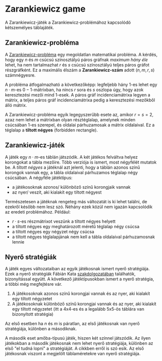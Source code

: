 # Zarankiewicz game

A Zarankiewicz-játék a Zarankiewicz-problémához kapcsolódó kétszemélyes táblajáték.

## Zarankiewicz-probléma

A [Zarankiewicz-probléma](https://en.wikipedia.org/wiki/Zarankiewicz_problem) egy megoldatlan matematikai probléma. A kérdés, hogy egy $n$ és $m$ csúcsú színosztályú páros gráfnak *maximum hány éle* lehet, ha nem tartalmazhat $r$ és $s$ csúcsú színosztályú teljes páros gráfot részgráfként. Ez a maximális élszám a **Zarankiewicz-szám** adott ($n, m, r, s$) számnégyesre.

A probléma átfogalmazható a következőképp: legfeljebb hány $1$-es lehet egy $n\cdot m$-es $0-1$-mátrixban, ha nincs $r$ sora és $s$ oszlopa úgy, hogy azok keresztezési mezői mind $1$-esek. A páros gráf incidenciamátrixa legyen a mátrix, a teljes páros gráf incidenciamátrixa pedig a keresztezési mezőkből álló mátrix.

A Zarankiewicz-probléma egyik legegyszerűbb esete az, amikor $r=s=2$, azaz nem lehet a mátrixban olyan résztéglalap, amelynek minden csúcsában $1$-es szerepel, és oldalai párhuzamosak a mátrix oldalaival. Ez a téglalap a **tiltott négyes** (forbidden rectangle).


## Zarankiewicz-játék

A játék egy $n\cdot m$-es táblán játszódik. A két játékos felváltva helyez korongokat a tábla mezőire. Több verziója is ismert, most négyfélét mutatok be. A *tiltott négyes* a játéknál azt jelenti, hogy a táblán azonos színű korongok vannak egy, a tábla oldalaival párhuzamos téglalap négy csúcsában. A négyféle játéktípus:

- a játékosoknak azonos/ különböző színű korongjaik vannak
- az nyer/ veszít, aki kialakít egy tiltott négyest

Természetesen a játéknak rengeteg más változatát is ki lehet találni, de ezekről később nem lesz szó. Néhány ezek közül nem igazán kapcsolódik az eredeti problémához. Például:

- $r\cdot s$-es részmátrixot veszünk a tiltott négyes helyett
- a tiltott négyes egy meghatározott méretű téglalap négy csúcsa
- a tiltott négyes egy négyzet négy csúcsa
- a tiltott négyes téglalapjának nem kell a tábla oldalaival párhuzamosnak lennie


## Nyerő stratégiák

A játék egyes változataiban az egyik játékosnak ismert nyerő stratégiája. Ezek a nyerő stratégiák Fábián Kata [szakdolgozatában](fabian_kata_cikk.pdf) találhatók, bizonyítással együtt. A következő játéktípusokban ismert a nyerő stratégia, a többi még megfejtésre vár.

1. A játékosoknak azonos színű korongjai vannak és az nyer, aki kialakít egy tiltott négyzetet
2. A játékosoknak különböző színű korongjai vannak és az nyer, aki kialakít egy tiltott négyzetet (itt a 4x4-es és a legalább 5x5-ös táblára van bizonyított stratégia)

Az első esetben ha $n$ és $m$ is páratlan, az első játékosnak van nyerő stratégiája, különben a másodiknak.

A második eset amőba-típusú játék, hiszen két színnel játszódik. Az ilyen játékokban a második játékosnak nem lehet nyerő stratégiája, különben az első "el tudná lopni" a stratégiáját. A cikkben erről is szó esik. Az első játékosnak viszont a megjelölt táblaméretekre van nyerő stratégiája. 

